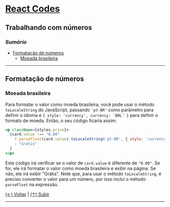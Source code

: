 # [React Codes](https://github.com/systemboys/React_Codes#react-codes "React Codes")

## Trabalhando com números

### *Sumário*

- [Formatação de números](#formata%C3%A7%C3%A3o-de-n%C3%BAmeros "Formatação de números")
    - [Moeada brasileira](#moeada-brasileira "Moeada brasileira")

---

## Formatação de números

### Moeada brasileira

Para formatar o valor como moeda brasileira, você pode usar o método `toLocaleString` do JavaScript, passando `'pt-BR'` como parâmetro para definir o idioma e `{ style: 'currency', currency: 'BRL' }` para definir o formato de moeda. Então, o seu código ficaria assim:

```jsx
<p className={styles.price}>
  {card.value !== "0.00" 
    ? parseFloat(card.value).toLocaleString('pt-BR', { style: 'currency', currency: 'BRL' })
    : "Grátis"
  }
</p>
```

Este código irá verificar se o valor de `card.value` é diferente de `"0.00"`. Se for, ele irá formatar o valor como moeda brasileira e exibir na página. Se não, ele irá exibir "Grátis". Note que, para usar o método `toLocaleString`, é preciso converter o valor para um número, por isso incluí o método `parseFloat` na expressão.

[(&larr;) Voltar](https://github.com/systemboys/React_Codes#react-codes "Voltar ao Sumário") | 
[(&uarr;) Subir](#sum%C3%A1rio "Subir para o topo")

---